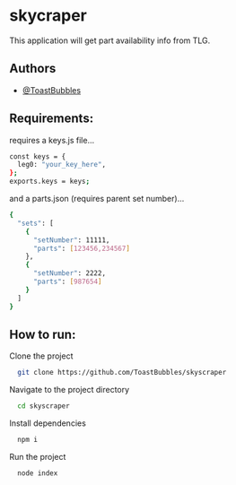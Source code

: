 # skycraper

This application will get part availability info from TLG.

## Authors

- [@ToastBubbles](https://www.github.com/ToastBubbles)

## Requirements:

requires a keys.js file...

```bash
const keys = {
  leg0: "your_key_here",
};
exports.keys = keys;
```

and a parts.json (requires parent set number)...

```bash
{
  "sets": [
    {
      "setNumber": 11111,
      "parts": [123456,234567]
    },
    {
      "setNumber": 2222,
      "parts": [987654]
    }
  ]
}
```

## How to run:

Clone the project

```bash
  git clone https://github.com/ToastBubbles/skyscraper
```

Navigate to the project directory

```bash
  cd skyscraper
```

Install dependencies

```bash
  npm i
```

Run the project

```bash
  node index
```
